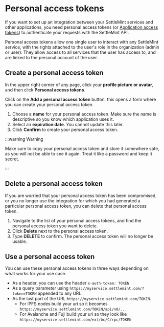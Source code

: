 # Personal access tokens

If you want to set up an integration between your SettleMint services and other applications, you need personal access tokens (or [Application access tokens](19_application-access-tokens.md)) to authenticate your requests with the SettleMint API.

Personal access tokens allow one single user to interact with any SettleMint service, with the rights attached to the user's role in the organization (admin or user). They allow access to all services that the user has access to, and are linked to the personal account of the user.

## Create a personal access token

In the upper right corner of any page, click your **profile picture or avatar**, and then click **Personal access tokens**.

Click on the **Add a personal access token** button, this opens a form where you can create your personal access token.

1. Choose a **name** for your personal access token. Make sure the name is descriptive so you know which application uses it.
2. Select an **expiration date**. You cannot update this later.
3. Click **Confirm** to create your personal access token.

:::warning Warning

Make sure to copy your personal access token and store it somewhere safe, as you will not be able to see it again. Treat it like a password and keep it secret.

:::

## Delete a personal access token

If you are worried that your personal access token has been compromised, or you no longer use the integration for which you had generated a particular personal access token, you can delete that personal access token.

1. Navigate to the list of your personal access tokens, and find the personal access token you want to delete.
2. Click **Delete** next to the personal access token.
3. Type **DELETE** to confirm. The personal access token will no longer be usable.

## Use a personal access token

You can use these personal access tokens in three ways depending on what works for your use case.

- As a header, you can use the header `x-auth-token: TOKEN`.
- As a query parameter using `https://myservice.settlemint.com/?token=TOKEN` appended to any URL.
- As the last part of the URL `https://myservice.settlemint.com/TOKEN`.
  - For IPFS nodes build your uri so it becomes `https://myservice.settlemint.com/TOKEN/api/v0/...`
  - For Avalanche and Fuji build your uri so they look like `https://myservice.settlemint.com/ext/bc/C/rpc/TOKEN`
